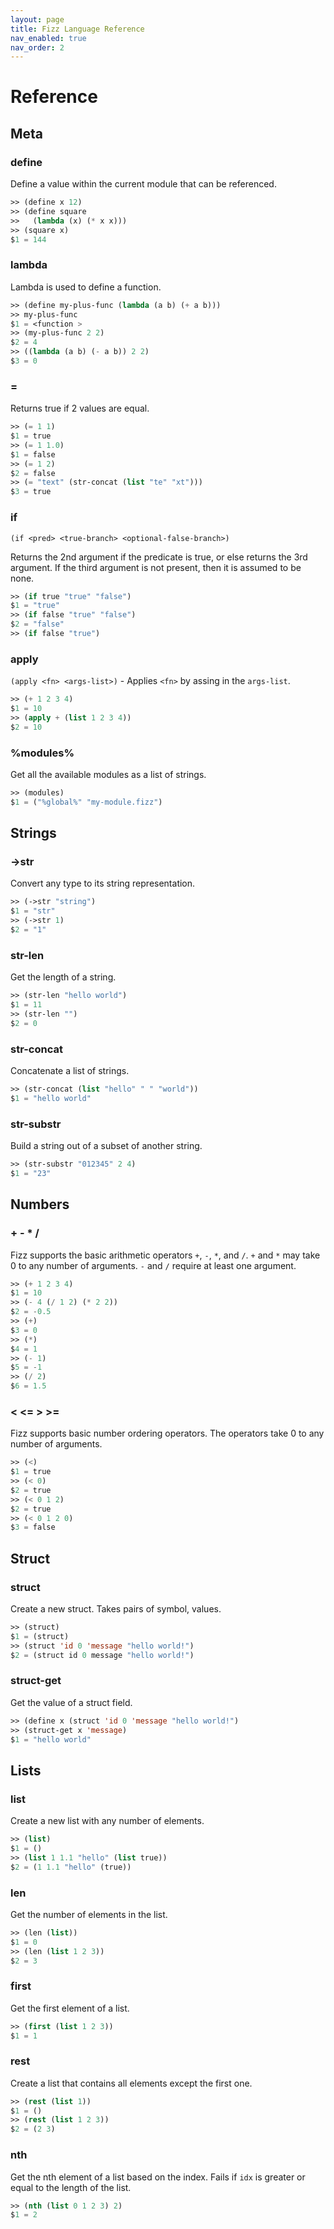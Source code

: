```yaml
---
layout: page
title: Fizz Language Reference
nav_enabled: true
nav_order: 2
---
```


# Reference

## Meta


### define

Define a value within the current module that can be referenced.

```lisp
>> (define x 12)
>> (define square
>>   (lambda (x) (* x x)))
>> (square x)
$1 = 144
```

### lambda

Lambda is used to define a function.

```lisp
>> (define my-plus-func (lambda (a b) (+ a b)))
>> my-plus-func
$1 = <function >
>> (my-plus-func 2 2)
$2 = 4
>> ((lambda (a b) (- a b)) 2 2)
$3 = 0
```

### =

Returns true if 2 values are equal.

```lisp
>> (= 1 1)
$1 = true
>> (= 1 1.0)
$1 = false
>> (= 1 2)
$2 = false
>> (= "text" (str-concat (list "te" "xt")))
$3 = true
```

### if

`(if <pred> <true-branch> <optional-false-branch>)`

Returns the 2nd argument if the predicate is true, or else returns the 3rd
argument. If the third argument is not present, then it is assumed to be none.

```lisp
>> (if true "true" "false")
$1 = "true"
>> (if false "true" "false")
$2 = "false"
>> (if false "true")
```


### apply

`(apply <fn> <args-list>)` - Applies `<fn>` by assing in the `args-list`.

```lisp
>> (+ 1 2 3 4)
$1 = 10
>> (apply + (list 1 2 3 4))
$2 = 10
```

### %modules%

Get all the available modules as a list of strings.

```lisp
>> (modules)
$1 = ("%global%" "my-module.fizz")
```


## Strings

### ->str

Convert any type to its string representation.

```lisp
>> (->str "string")
$1 = "str"
>> (->str 1)
$2 = "1"
```

### str-len

Get the length of a string.

```lisp
>> (str-len "hello world")
$1 = 11
>> (str-len "")
$2 = 0
```

### str-concat

Concatenate a list of strings.

```lisp
>> (str-concat (list "hello" " " "world"))
$1 = "hello world"
```

### str-substr

Build a string out of a subset of another string.

```lisp
>> (str-substr "012345" 2 4)
$1 = "23"
```

## Numbers

### + - * /

Fizz supports the basic arithmetic operators `+`, `-`, `*`, and `/`. `+` and `*`
may take 0 to any number of arguments. `-` and `/` require at least one argument.

```lisp
>> (+ 1 2 3 4)
$1 = 10
>> (- 4 (/ 1 2) (* 2 2))
$2 = -0.5
>> (+)
$3 = 0
>> (*)
$4 = 1
>> (- 1)
$5 = -1
>> (/ 2)
$6 = 1.5
```

### < <= > >=

Fizz supports basic number ordering operators. The operators take 0 to any
number of arguments.

```lisp
>> (<)
$1 = true
>> (< 0)
$2 = true
>> (< 0 1 2)
$2 = true
>> (< 0 1 2 0)
$3 = false
```

## Struct

### struct

Create a new struct. Takes pairs of symbol, values.

```lisp
>> (struct)
$1 = (struct)
>> (struct 'id 0 'message "hello world!")
$2 = (struct id 0 message "hello world!")
```

### struct-get

Get the value of a struct field.

```lisp
>> (define x (struct 'id 0 'message "hello world!")
>> (struct-get x 'message)
$1 = "hello world"
```

## Lists

### list

Create a new list with any number of elements.

```lisp
>> (list)
$1 = ()
>> (list 1 1.1 "hello" (list true))
$2 = (1 1.1 "hello" (true))
```

### len

Get the number of elements in the list.

```lisp
>> (len (list))
$1 = 0
>> (len (list 1 2 3))
$2 = 3
```

### first

Get the first element of a list.

```lisp
>> (first (list 1 2 3))
$1 = 1
```

### rest

Create a list that contains all elements except the first one.

```lisp
>> (rest (list 1))
$1 = ()
>> (rest (list 1 2 3))
$2 = (2 3)
```

### nth

Get the nth element of a list based on the index. Fails if `idx` is greater or
equal to the length of the list.

```lisp
>> (nth (list 0 1 2 3) 2)
$1 = 2
```
